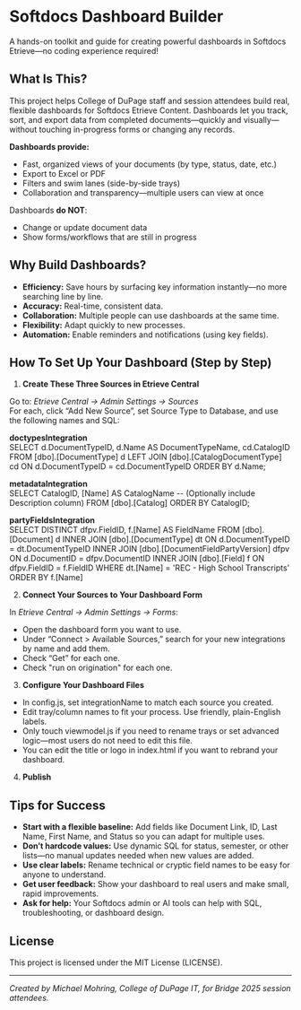 
# Softdocs Dashboard Builder

A hands-on toolkit and guide for creating powerful dashboards in Softdocs Etrieve—no coding experience required!

## What Is This?

This project helps College of DuPage staff and session attendees build real, flexible dashboards for Softdocs Etrieve Content. Dashboards let you track, sort, and export data from completed documents—quickly and visually—without touching in-progress forms or changing any records.

**Dashboards provide:**
- Fast, organized views of your documents (by type, status, date, etc.)
- Export to Excel or PDF
- Filters and swim lanes (side-by-side trays)
- Collaboration and transparency—multiple users can view at once

Dashboards **do NOT**:
- Change or update document data
- Show forms/workflows that are still in progress

## Why Build Dashboards?

- **Efficiency:** Save hours by surfacing key information instantly—no more searching line by line.
- **Accuracy:** Real-time, consistent data.
- **Collaboration:** Multiple people can use dashboards at the same time.
- **Flexibility:** Adapt quickly to new processes.
- **Automation:** Enable reminders and notifications (using key fields).

## How To Set Up Your Dashboard (Step by Step)

1. **Create These Three Sources in Etrieve Central**

Go to: *Etrieve Central → Admin Settings → Sources*  
For each, click “Add New Source”, set Source Type to Database, and use the following names and SQL:

**doctypesIntegration**  
SELECT 
    d.DocumentTypeID,
    d.Name AS DocumentTypeName,
    cd.CatalogID
FROM 
    [dbo].[DocumentType] d
LEFT JOIN 
    [dbo].[CatalogDocumentType] cd ON d.DocumentTypeID = cd.DocumentTypeID
ORDER BY 
    d.Name;

**metadataIntegration**  
SELECT 
    CatalogID,
    [Name] AS CatalogName
    -- (Optionally include Description column)
FROM [dbo].[Catalog]
ORDER BY 
    CatalogID;

**partyFieldsIntegration**  
SELECT DISTINCT
    dfpv.FieldID,
    f.[Name] AS FieldName
FROM 
    [dbo].[Document] d
INNER JOIN 
    [dbo].[DocumentType] dt ON d.DocumentTypeID = dt.DocumentTypeID
INNER JOIN
    [dbo].[DocumentFieldPartyVersion] dfpv ON d.DocumentID = dfpv.DocumentID
INNER JOIN
    [dbo].[Field] f ON dfpv.FieldID = f.FieldID
WHERE 
    dt.[Name] = 'REC - High School Transcripts'
ORDER BY
    f.[Name]

2. **Connect Your Sources to Your Dashboard Form**

In *Etrieve Central → Admin Settings → Forms*:
- Open the dashboard form you want to use.
- Under “Connect > Available Sources,” search for your new integrations by name and add them.
- Check “Get” for each one.
- Check "run on origination" for each one.

3. **Configure Your Dashboard Files**

- In config.js, set integrationName to match each source you created.
- Edit tray/column names to fit your process. Use friendly, plain-English labels.
- Only touch viewmodel.js if you need to rename trays or set advanced logic—most users do not need to edit this file.
- You can edit the title or logo in index.html if you want to rebrand your dashboard.

4. **Publish**

## Tips for Success

- **Start with a flexible baseline:** Add fields like Document Link, ID, Last Name, First Name, and Status so you can adapt for multiple uses.
- **Don’t hardcode values:** Use dynamic SQL for status, semester, or other lists—no manual updates needed when new values are added.
- **Use clear labels:** Rename technical or cryptic field names to be easy for anyone to understand.
- **Get user feedback:** Show your dashboard to real users and make small, rapid improvements.
- **Ask for help:** Your Softdocs admin or AI tools can help with SQL, troubleshooting, or dashboard design.

## License

This project is licensed under the MIT License (LICENSE).

---

*Created by Michael Mohring, College of DuPage IT, for Bridge 2025 session attendees.*
